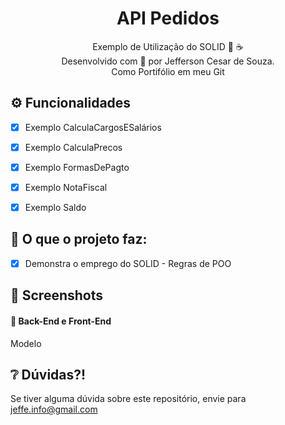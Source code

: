 <div align="center">
  <h1>API Pedidos</h1>
  <p>
	  Exemplo de Utilização do SOLID 🤿 ☕ <br>
	  Desenvolvido com 💙 por Jefferson Cesar de Souza.<br>
	  Como Portifólio em meu Git
  </p>
</div>




## ⚙️ Funcionalidades 

- [X] Exemplo CalculaCargosESalários
- [X] Exemplo CalculaPrecos
- [X] Exemplo FormasDePagto
- [X] Exemplo NotaFiscal
- [X] Exemplo Saldo




## 🎯 O que o projeto faz:
  - [X] Demonstra o emprego do SOLID - Regras de POO




## 📸 Screenshots
####  📌 Back-End e Front-End 
Modelo



## ❔ Dúvidas?!
Se tiver alguma dúvida sobre este repositório, envie para jeffe.info@gmail.com




